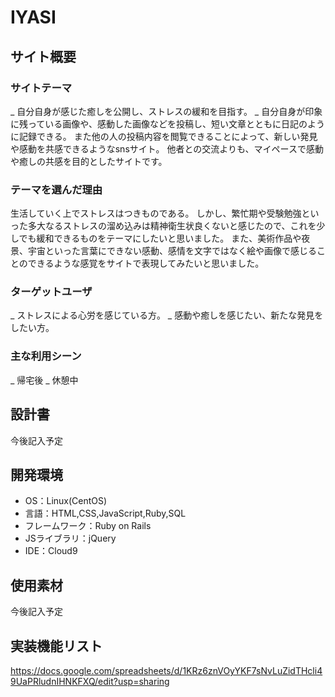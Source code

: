 # IYASI

## サイト概要
### サイトテーマ
_ 自分自身が感じた癒しを公開し、ストレスの緩和を目指す。
_ 自分自身が印象に残っている画像や、感動した画像などを投稿し、短い文章とともに日記のように記録できる。
また他の人の投稿内容を閲覧できることによって、新しい発見や感動を共感できるようなsnsサイト。
他者との交流よりも、マイペースで感動や癒しの共感を目的としたサイトです。

### テーマを選んだ理由
生活していく上でストレスはつきものである。
しかし、繁忙期や受験勉強といった多大なるストレスの溜め込みは精神衛生状良くないと感じたので、これを少しでも緩和できるものをテーマにしたいと思いました。
また、美術作品や夜景、宇宙といった言葉にできない感動、感情を文字ではなく絵や画像で感じることのできるような感覚をサイトで表現してみたいと思いました。

### ターゲットユーザ
_ ストレスによる心労を感じている方。
_ 感動や癒しを感じたい、新たな発見をしたい方。

### 主な利用シーン
_ 帰宅後
_ 休憩中

## 設計書
今後記入予定

## 開発環境
- OS：Linux(CentOS)
- 言語：HTML,CSS,JavaScript,Ruby,SQL
- フレームワーク：Ruby on Rails
- JSライブラリ：jQuery
- IDE：Cloud9

## 使用素材
今後記入予定

## 実装機能リスト
https://docs.google.com/spreadsheets/d/1KRz6znVOyYKF7sNvLuZidTHcli49UaPRludnIHNKFXQ/edit?usp=sharing
